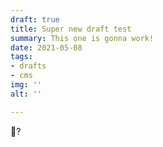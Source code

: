 ```yaml
---
draft: true
title: Super new draft test
summary: This one is gonna work!
date: 2021-05-08
tags:
- drafts
- cms
img: ''
alt: ''

---
```

🎉?
